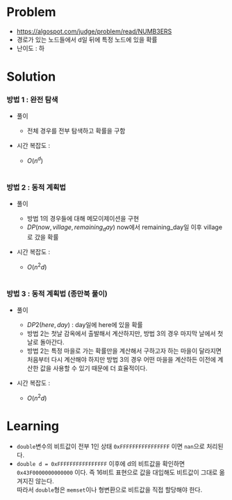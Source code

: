 # Problem
* https://algospot.com/judge/problem/read/NUMB3ERS
* 경로가 있는 노드들에서 d일 뒤에 특정 노드에 있을 확률
* 난이도 : 하

# Solution

### 방법 1 : 완전 탐색
* 풀이
  * 전체 경우를 전부 탐색하고 확률을 구함

* 시간 복잡도 :
  * $O(n^d)$
<br></br>

### 방법 2 : 동적 계획법
* 풀이
  * 방법 1의 경우들에 대해 메모이제이션을 구현
  * $DP(now, village, remaining_day)$ now에서 remaining_day일 이후 village로 갔을 확률

* 시간 복잡도 :
  * $O(n^2d)$
<br></br>

### 방법 3 : 동적 계획법 (종만북 풀이)
* 풀이
  * $DP2(here, day)$ : day일에 here에 있을 확률
  * 방법 2는 첫날 감옥에서 출발해서 계산하지만, 방법 3의 경우 마지막 날에서 첫날로 돌아간다.
  * 방법 2는 특정 마을로 가는 확률만을 계산해서 구하고자 하는 마을이 달라지면 처음부터 다시
계산해야 하지만 방법 3의 경우 어떤 마을을 계산하든 이전에 계산한 값을 사용할 수 있기 때문에 더 효율적이다.

* 시간 복잡도 :
  * $O(n^2d)$

# Learning
* `double`변수의 비트값이 전부 1인 상태 `0xFFFFFFFFFFFFFFFF` 이면 `nan`으로 처리된다.
* `double d = 0xFFFFFFFFFFFFFFFF` 이후에 d의 비트값을 확인하면   
`0x43F0000000000000` 이다. 즉 16비트 표현으로 값을 대입해도 비트값이 그대로 옮겨지진 않는다.   
따라서 `double`형은 `memset`이나 형변환으로 비트값을 직접 할당해야 한다.
